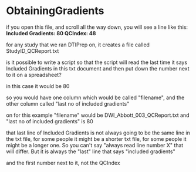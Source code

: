 # ObtainingGradients

if you open this file, and scroll all the way down, you will see a line like this:
**Included Gradients: 80 QCIndex: 48**

for any study that we ran DTIPrep on, it creates a file called StudyID_QCReport.txt

is it possible to write a script so that the script will read the last time it says Included Gradients in this txt document and then put down the number next to it on a spreadsheet?

in this case it would be 80

so you would have one column which would be called "filename", and the other column called "last no of included gradients"

on for this example "filename" would be DWI_Abbott_003_QCReport.txt and "last no of included gradients" is 80

that last line of Included Gradients is not always going to be the same line in the txt file, for some people it might be a shorter txt file, for some people it might be a longer one. So you can't say "always read line number X" that will differ. But it is always the "last" line that says "included gradients"

and the first number next to it, not the QCIndex